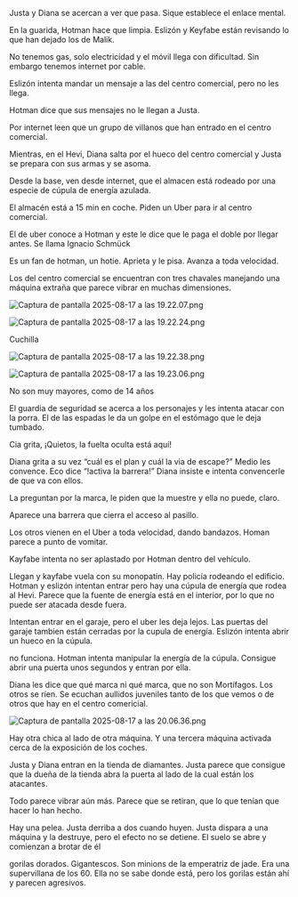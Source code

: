 Justa y Diana se acercan a ver que pasa. Sique establece el enlace mental. 

En la guarida, Hotman hace que limpia. Eslizón y Keyfabe están revisando lo que han dejado los de Malik. 

No tenemos gas, solo electricidad y el móvil llega con dificultad. Sin embargo tenemos internet por cable. 

Eslizón intenta mandar un mensaje a las del centro comercial, pero no les llega. 

Hotman dice que sus mensajes no le llegan a Justa. 

Por internet leen que un grupo de villanos que han entrado en el centro comercial. 

Mientras, en el Hevi, Diana salta por el hueco del centro comercial y Justa se prepara con sus armas y se asoma. 

Desde la base, ven desde internet, que el almacen está rodeado por una especie de cúpula de energía azulada. 

El almacén está a 15 min en coche. Piden un Uber para ir al centro comercial. 

El de uber conoce a Hotman y este le dice que le paga el doble por llegar antes. Se llama Ignacio Schmück

Es un fan de hotman, un hotie. Aprieta y le pisa. Avanza a toda velocidad. 

Los del centro comercial se encuentran con tres chavales manejando una máquina extraña que parece vibrar en muchas dimensiones. 

![Captura de pantalla 2025-08-17 a las 19.22.07.png](attachment:578b03b6-03e8-41f3-b1e4-0fbc41354dc4:Captura_de_pantalla_2025-08-17_a_las_19.22.07.png)

![Captura de pantalla 2025-08-17 a las 19.22.24.png](attachment:53ea4a0f-24d2-454a-9496-f4136d125467:Captura_de_pantalla_2025-08-17_a_las_19.22.24.png)

Cuchilla

![Captura de pantalla 2025-08-17 a las 19.22.38.png](attachment:508a354c-f9b7-4ec4-b2ec-a19ca274183a:Captura_de_pantalla_2025-08-17_a_las_19.22.38.png)

![Captura de pantalla 2025-08-17 a las 19.23.06.png](attachment:be3efb87-e628-4e6c-b9b6-5699884138ad:Captura_de_pantalla_2025-08-17_a_las_19.23.06.png)

No son muy mayores, como de 14 años

El guardia de seguridad se acerca a los personajes y les intenta atacar con la porra. El de las espadas le da un golpe en el estómago que le deja tumbado. 

Cia grita, ¡Quietos, la fuelta oculta está aquí!

Diana grita a su vez “cuál es el plan y cuál la via de escape?” Medio les convence. Eco dice “!activa la barrera!” Diana insiste e intenta convencerle de que va con ellos. 

La preguntan por la marca, le piden que la muestre y ella no puede, claro. 

Aparece una barrera que cierra el acceso al pasillo. 

Los otros vienen en el Uber a toda velocidad, dando bandazos. Homan parece a punto de vomitar. 

Kayfabe intenta no ser aplastado por Hotman dentro del vehículo.

Llegan y kayfabe vuela con su monopatín. Hay policía rodeando el edificio. Hotman y eslizón intentan entrar pero hay una cúpula de energía que rodea al Hevi. Parece que la fuente de energía está en el interior, por lo que no puede ser atacada desde fuera.  

Intentan entrar en el garaje, pero el uber  les deja  lejos. Las puertas del garaje tambien están cerradas por la cupula de energía. Eslizón intenta abrir un hueco en la cúpula. 

no funciona. Hotman intenta manipular la energía de la cúpula. Consigue abrir una puerta unos segundos y entran por ella. 

Diana les dice que qué marca ni qué marca, que no son Mortífagos. Los otros se ríen. Se ecuchan aullidos juveniles tanto de los que vemos o de otros que hay en el centro comericial. 

![Captura de pantalla 2025-08-17 a las 20.06.36.png](attachment:e911a5e1-e318-4a52-93ce-85e5e321f6c3:Captura_de_pantalla_2025-08-17_a_las_20.06.36.png)

Hay otra chica al lado de otra máquina. Y una tercera máquina activada cerca de la exposición de los coches. 

Justa y Diana entran en la tienda de diamantes. Justa parece que consigue que la dueña de la tienda abra la puerta al lado de la cual están los atacantes. 

Todo parece vibrar aún más. Parece que se retiran, que lo que tenían que hacer lo han hecho.  

Hay una pelea. Justa derriba a dos cuando huyen. Justa dispara a una máquina y la destruye, pero el efecto no se detiene. El suelo se abre y comienzan a brotar de él 

 gorilas dorados. Gigantescos. Son minions de la emperatriz de jade. Era una supervillana de los 60. Ella no se sabe donde está, pero los gorilas están ahí y parecen agresivos.